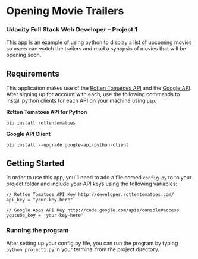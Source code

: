 Opening Movie Trailers
======================

### Udacity Full Stack Web Developer – Project 1

This app is an example of using python to display a list of upcoming movies so users can watch the trailers and read a synopsis of movies that will be opening soon.

## Requirements

This application makes use of the [Rotten Tomatoes API](http://developer.rottentomatoes.com/) and the [Google API](http://code.google.com/apis/console#access). After signing up for account with each, use the following commands to install python clients for each API on your machine using `pip`.

**Rotten Tomatoes API for Python**
```
pip install rottentomatoes
```

**Google API Client**
```
pip install --upgrade google-api-python-client
```

## Getting Started

In order to use this app, you'll need to add a file named `config.py` to to your project folder and include your API keys using the following variables:

```
// Rotten Tomatoes API Key http://developer.rottentomatoes.com/
api_key = "your-key-here"

// Google Apps API Key http://code.google.com/apis/console#access
youtube_key = 'your-key-here'
```

### Running the program

After setting up your config.py file, you can run the program by typing `python project1.py` in your terminal from the project directory.
